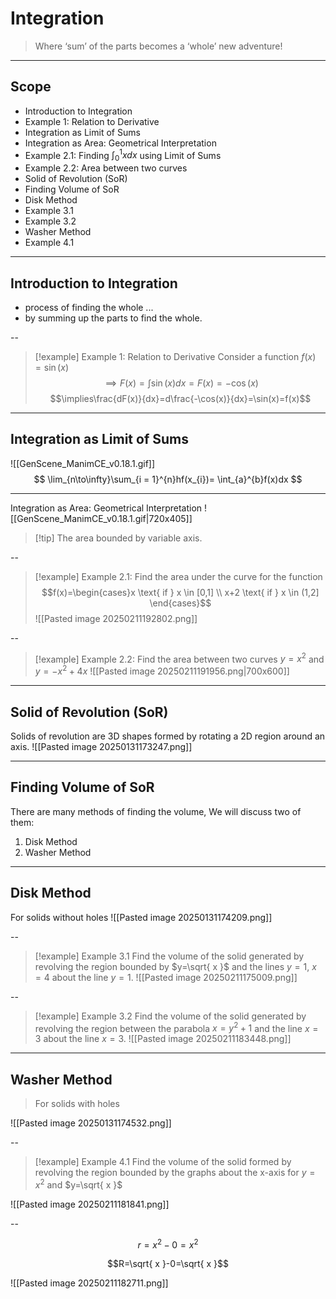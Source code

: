 # Integration

> Where ‘sum’ of the parts becomes a ‘whole’ new adventure!

---
## Scope
+ Introduction to Integration
+ Example 1: Relation to Derivative
+ Integration as Limit of Sums
+ Integration as Area: Geometrical Interpretation
+ Example 2.1: Finding $\int_{0}^{1} xdx$  using Limit of Sums
+ Example 2.2: Area between two curves
+ Solid of Revolution (SoR)
+ Finding Volume of SoR
+ Disk Method
+ Example 3.1
+ Example 3.2
+ Washer Method
+ Example 4.1

---
## Introduction to Integration

+ process of finding the whole ...
+ by summing up the parts to find the whole.

--
> [!example] Example 1: Relation to Derivative
 > Consider a function $f(x)=\sin(x)$
  > $$ \implies F(x)=\int \sin(x)dx = F(x)=-\cos(x)$$
  > $$\implies\frac{dF(x)}{dx}=d\frac{-\cos(x)}{dx}=\sin(x)=f(x)$$
 

---
## Integration as Limit of Sums
![[GenScene_ManimCE_v0.18.1.gif]]
$$
\lim_{n\to\infty}\sum_{i = 1}^{n}hf(x_{i})=
\int_{a}^{b}f(x)dx
$$

---
Integration as Area: Geometrical Interpretation
![[GenScene_ManimCE_v0.18.1.gif|720x405]]
> [!tip] The area bounded by variable axis. 

--
> [!example] Example 2.1: Find the area under the curve for the function 
> $$f(x)=\begin{cases}x \text{ if } x \in [0,1] \\ x+2 \text{ if } x \in (1,2] \end{cases}$$
> ![[Pasted image 20250211192802.png]]

--
> [!example] Example 2.2: Find the area between two curves $y=x^{2}$ and $y=-x^{2}+4x$
> ![[Pasted image 20250211191956.png|700x600]]

---
## Solid of Revolution (SoR)
Solids of revolution are 3D shapes formed by rotating a 2D region around an axis.
![[Pasted image 20250131173247.png]]

---
## Finding Volume of SoR
There are many methods of finding the volume,
We will discuss two of them: 
1) Disk Method
2) Washer Method

---
## Disk Method
For solids without holes
![[Pasted image 20250131174209.png]]

--
> [!example] Example 3.1
> Find the volume of the solid generated by revolving the region bounded by $y=\sqrt{ x }$ and the lines $y=1$, $x=4$ about the line $y=1$.
> ![[Pasted image 20250211175009.png]]

--
> [!example] Example 3.2
> Find the volume of the solid generated by revolving the region between the parabola $x = y^{2} + 1$ and the line $x = 3$ about the line $x = 3$. 
> ![[Pasted image 20250211183448.png]]

---
## Washer Method
>For solids with holes

![[Pasted image 20250131174532.png]]

--
> [!example] Example 4.1
> Find the volume of the solid formed by revolving the region bounded by the graphs about the x-axis for $y=x^2$ and $y=\sqrt{ x }$

![[Pasted image 20250211181841.png]]

--

$$r=x^2-0=x^2$$

$$R=\sqrt{ x }-0=\sqrt{ x }$$

![[Pasted image 20250211182711.png]]

